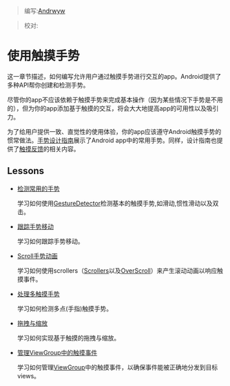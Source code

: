 > 编写:[Andrwyw](https://github.com/Andrwyw)

> 校对:

# 使用触摸手势 #

这一章节描述，如何编写允许用户通过触摸手势进行交互的app。Android提供了多种API帮你创建和检测手势。

尽管你的app不应该依赖于触摸手势来完成基本操作（因为某些情况下手势是不用的），但为你的app添加基于触摸的交互，将会大大地提高app的可用性以及吸引力。

为了给用户提供一致、直觉性的使用体验，你的app应该遵守Android触摸手势的惯常做法。[手势设计指南](http://developer.android.com/design/patterns/gestures.html)展示了Android app中的常用手势。同样，设计指南也提供了[触摸反馈](http://developer.android.com/design/style/touch-feedback.html)的相关内容。

## Lessons ##

- [检测常用的手势](detector.html)

  学习如何使用[GestureDetector](http://developer.android.com/reference/android/view/GestureDetector.html)检测基本的触摸手势,如滑动,惯性滑动以及双击。

- [跟踪手势移动](movement.html)

  学习如何跟踪手势移动。

- [Scroll手势动画](scroll.html)

  学习如何使用scrollers（[Scrollers](http://developer.android.com/reference/android/widget/Scroller.html)以及[OverScroll](http://developer.android.com/reference/android/widget/OverScroller.html)）来产生滚动动画以响应触摸事件。

- [处理多触摸手势](multi.html)

  学习如何检测多点(手指)触摸手势。

- [拖拽与缩放](scale.html)

  学习如何实现基于触摸的拖拽与缩放。

- [管理ViewGroup中的触摸事件](viewgroup.html)

  学习如何管理[ViewGroup](http://developer.android.com/reference/android/view/ViewGroup.html)中的触摸事件，以确保事件能被正确地分发到目标views。 